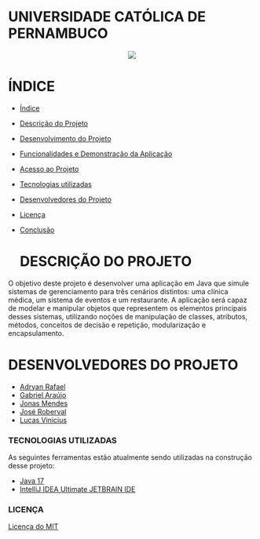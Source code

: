 # UNIVERSIDADE CATÓLICA DE PERNAMBUCO

<p align="center">
   <img src="http://www1.unicap.br/icam/wp-content/uploads/2019/06/marca_nova.svg" />
  </p>

  # ÍNDICE
* [Índice](#índice)
* [Descrição do Projeto](#descrição-do-projeto)
* [Desenvolvimento do Projeto](#desenvolvimento-do-projeto)
* [Funcionalidades e Demonstração da Aplicação](#funcionalidades-e-demonstração-da-aplicação)
* [Acesso ao Projeto](#acesso-ao-projeto)
* [Tecnologias utilizadas](#tecnologias-utilizadas)
* [Desenvolvedores do Projeto](#desenvolvedores-do-projeto)
* [Licença](#licença)
* [Conclusão](#conclusão)


  # DESCRIÇÃO DO PROJETO

  <p align ="justify">
O objetivo deste projeto é desenvolver uma aplicação em Java que simule sistemas de gerenciamento para três cenários distintos: uma clínica médica, um sistema de eventos e um restaurante. A aplicação será capaz de modelar e manipular objetos que representem os elementos principais desses sistemas, utilizando noções de manipulação de classes, atributos, métodos, conceitos de decisão e repetição, modularização e encapsulamento.
  </p>

  # DESENVOLVEDORES DO PROJETO
  * [Adryan Rafael](https://github.com/Adryan-raf)
  * [Gabriel Araújo](https://github.com/Masterofdarkdarkness)
  * [Jonas Mendes](https://github.com/jonas-jhz)
  * [José Roberval]()
  * [Lucas Vinicius]()

### TECNOLOGIAS UTILIZADAS
As seguintes ferramentas estão atualmente sendo utilizadas na construção desse projeto:

- [Java 17](https://www.oracle.com/java/technologies/javase/jdk17-archive-downloads.html)
- [IntelliJ IDEA Ultimate JETBRAIN IDE](https://www.jetbrains.com/help/idea/installation-guide.html)

### LICENÇA
[Licença do MIT](LICENSE)

